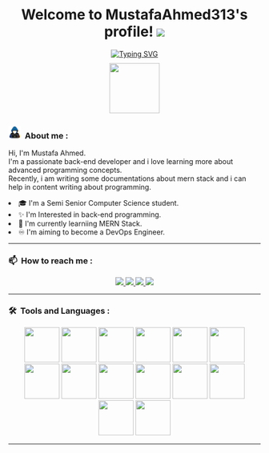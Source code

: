 <h1 align="center">
    Welcome to  MustafaAhmed313's profile!
    <img src="https://media.giphy.com/media/hvRJCLFzcasrR4ia7z/giphy.gif" width="28">
</h1>

<p align="center" style="margin: 10px 0">
    <a href="https://git.io/typing-svg"><img src="https://readme-typing-svg.demolab.com?font=Fira+Code&pause=1000&center=true&vCenter=true&random=false&width=435&lines=I'm+a+Junior+Software+Engineer👨‍💻;I'm+a+Back-End+Developer;I'm++an+Active+Learner" alt="Typing SVG" /></a>
</p>

<div align="center">    
<img src="https://camo.githubusercontent.com/825ea5df28e610cee97257781b6172f5d892978f9da8a2858cf66efc4f0302f4/68747470733a2f2f6d656469612e67697068792e636f6d2f6d656469612f335877386a59337a62465274466436654b382f67697068792e676966" width="100" height="100">
</div>

<h3>
 <img src ="https://github.com/0xAbdulKhalid/0xAbdulKhalid/raw/main/assets/mdImages/about_me.gif" width=25px> &nbsp;About me :
</h3>

<div>
    <p>
        Hi, I'm Mustafa Ahmed.<br> 
        I'm a passionate back-end developer and i love learning more about advanced programming concepts.<br>         
        Recently, i am writing some documentations about mern stack and i can help in content writing about programming.
    </p>
    <li>🎓 I'm a Semi Senior Computer Science student.</li>
    <li>✨ I'm Interested in back-end programming.</li>
    <li>🌱 I'm currently learniing MERN Stack.</li>
    <li>♾️ I'm aiming to become a DevOps Engineer.</li>
</div>

---

<h3>📫 &nbsp;How to reach me :</h3>
<div align="center">
        <a href="mailto:mostafa3132004@gmail.com">
        <img src="https://img.shields.io/badge/Gmail-D14836?style=for-the-badge&logo=gmail&logoColor=white">
        </a>
        <a href="https://www.facebook.com/profile.php?id=100009770403789">
        <img src="https://img.shields.io/badge/Facebook-1877F2?style=for-the-badge&logo=facebook&logoColor=white">
        </a>
        <a href="https://www.linkedin.com/in/mustafa-ahmed-6489501a6/">
        <img src="https://img.shields.io/badge/LinkedIn-0077B5?style=for-the-badge&logo=linkedin&logoColor=whit">
        </a>
        <a href="https://twitter.com/Mustafa2127017">
        <img src="https://img.shields.io/badge/Twitter-1DA1F2?style=for-the-badge&logo=twitter&logoColor=white">
        </a>
</div>
    
---

<h3>🛠 &nbsp;Tools and Languages :</h3>
<div align="center">
            <img width="70" height="70" src="https://cdn.jsdelivr.net/gh/devicons/devicon/icons/java/java-original-wordmark.svg" />  
            <img width="70" height="70" src="https://cdn.jsdelivr.net/gh/devicons/devicon/icons/javascript/javascript-original.svg" />  
            <img width="70" height="70" src="https://cdn.jsdelivr.net/gh/devicons/devicon/icons/php/php-original.svg" />
            <img width="70" height="70" src="https://cdn.jsdelivr.net/gh/devicons/devicon/icons/express/express-original.svg" />  
            <img width="70" height="70" src="https://cdn.jsdelivr.net/gh/devicons/devicon/icons/nodejs/nodejs-plain-wordmark.svg" />  
            <img width="70" height="70" src="https://cdn.jsdelivr.net/gh/devicons/devicon/icons/bash/bash-original.svg" />  
            <img width="70" height="70" src="https://cdn.jsdelivr.net/gh/devicons/devicon/icons/mongodb/mongodb-original-wordmark.svg" />  
            <img width="70" height="70" src="https://cdn.jsdelivr.net/gh/devicons/devicon/icons/mysql/mysql-original-wordmark.svg" />  
            <img width="70" height="70" src="https://cdn.jsdelivr.net/gh/devicons/devicon/icons/postgresql/postgresql-plain-wordmark.svg" />            
            <img width="70" height="70" src="https://cdn.jsdelivr.net/gh/devicons/devicon/icons/react/react-original-wordmark.svg" />  
            <img width="70" height="70" src="https://cdn.jsdelivr.net/gh/devicons/devicon/icons/oracle/oracle-original.svg" />  
            <img  width="70" height="70" src="https://cdn.jsdelivr.net/gh/devicons/devicon/icons/cplusplus/cplusplus-original.svg" />  
            <img width="70" height="70" src="https://cdn.jsdelivr.net/gh/devicons/devicon/icons/threejs/threejs-original-wordmark.svg" />
            <img width="70" height="70" src="https://cdn.jsdelivr.net/gh/devicons/devicon/icons/git/git-plain.svg" />
</div>

---
